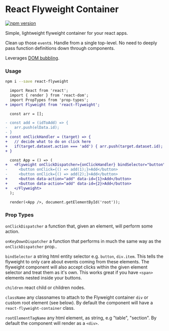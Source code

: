 # React Flyweight Container

[![npm version](https://badge.fury.io/js/react-flyweight.svg)](https://badge.fury.io/js/react-flyweight)

Simple, lightweight flyweight container for your react apps.

Clean up those `event`s. Handle from a single top-level. No need to deeply pass function definitions down through components.

Leverages [DOM bubbling](https://javascript.info/bubbling-and-capturing).

### Usage

```bash
npm i --save react-flyweight
```

```diff
  import React from 'react';
  import { render } from 'react-dom';
  import PropTypes from 'prop-types';
+ import Flyweight from 'react-flyweight';

  const arr = [];

- const add = (idToAdd) => {
-   arr.push(elData.id);
- }
+ const onClickHandler = (target) => {
+   // decide what to do on click here
+   if(target.dataset.action === 'add') { arr.push(target.dataset.id); }
+ }

  const App = () => (
+   <Flyweight onClickDispatcher={onClickHandler} bindSelector="button">
-     <button onClick={() => add(1);}>Add</button>
-     <button onClick={() => add(2);}>Add</button>
+     <button data-action="add" data-id={1}>Add</button>
+     <button data-action="add" data-id={2}>Add</button>
+   </Flyweight>
  );

  render(<App />, document.getElementById('root'));
```

### Prop Types

`onClickDispatcher` a function that, given an element, will perform some action.

`onKeyDownDispatcher` a function that performs in much the same way as the `onClickDispatcher` prop..

`bindSelector` a string html entity selector e.g. `button`, `div.item`. This tells the flyweight to only care about events coming from these elements. The flyweight component will also accept clicks within the given element selector and treat them as it's own. This works great if you have `<span>` elements nested inside your buttons.

`children` react child or children nodes.

`className` any classnames to attach to the Flyweight container `div` or custom root element (see below). By default the component will have a `react-flyweight-container` class.

`rootElementTagName` any html element, as string, e.g "table", "section". By default the component will render as a `<div>`.
